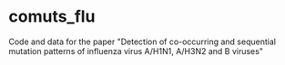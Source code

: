 # comuts_flu
Code and data for the paper "Detection of co-occurring and sequential mutation patterns of influenza virus A/H1N1, A/H3N2 and B viruses" 

